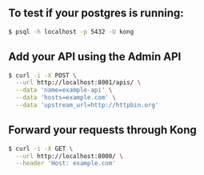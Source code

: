 ## To test if your postgres is running:

```bash
$ psql -h localhost -p 5432 -U kong
```

## Add your API using the Admin API
```bash
$ curl -i -X POST \
  --url http://localhost:8001/apis/ \
  --data 'name=example-api' \
  --data 'hosts=example.com' \
  --data 'upstream_url=http://httpbin.org'
```

## Forward your requests through Kong

```bash
$ curl -i -X GET \
  --url http://localhost:8000/ \
  --header 'Host: example.com'
```

